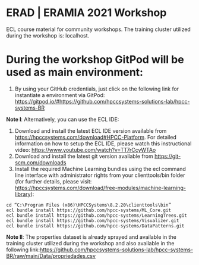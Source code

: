 # ERAD | ERAMIA 2021 Workshop

ECL course material for community workshops. The training cluster utilized during the workshop is: localhost.

# During the workshop GitPod will be used as main environment:
1. By using your GitHub credentials, just click on the following link for instantiate a environment via GitPod: https://gitpod.io/#https://github.com/hpccsystems-solutions-lab/hpcc-systems-BR

**Note I**: Alternatively, you can use the ECL IDE:
1. Download and install the latest ECL IDE version available from https://hpccsystems.com/download#HPCC-Platform. For detailed information on how to setup the ECL IDE, please watch this instructional video: https://www.youtube.com/watch?v=TT7rCcyWTAo
2. Download and install the latest git version available from https://git-scm.com/downloads
3. Install the required Machine Learning bundles using the ecl command line interface with administrator rights from your clienttools/bin folder (for further details, please visit: https://hpccsystems.com/download/free-modules/machine-learning-library):

```
cd “C:\Program Files (x86)\HPCCSystems\8.2.20\clienttools\bin” 
ecl bundle install https://github.com/hpcc-systems/ML_Core.git
ecl bundle install https://github.com/hpcc-systems/LearningTrees.git
ecl bundle install https://github.com/hpcc-systems/Visualizer.git
ecl bundle install https://github.com/hpcc-systems/DataPatterns.git
```

**Note II**: The properties dataset is already sprayed and available in the training cluster utilized during the workshop and also available in the following link:https://github.com/hpccsystems-solutions-lab/hpcc-systems-BR/raw/main/Data/propriedades.csv
